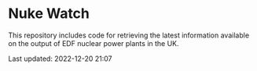 # Nuke Watch

This repository includes code for retrieving the latest information available on the output of EDF nuclear power plants in the UK.

Last updated: 2022-12-20 21:07